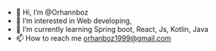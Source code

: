 - 👋 Hi, I’m @Orhannboz
- 👀 I’m interested in Web developing,
- 🌱 I’m currently learning Spring boot, React, Js, Kotlin, Java
- 📫 How to reach me orhanboz1999@gmail.com

<!---
Orhannboz/Orhannboz is a ✨ special ✨ repository because its `README.md` (this file) appears on your GitHub profile.
You can click the Preview link to take a look at your changes.
--->

